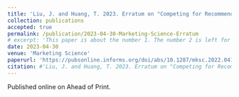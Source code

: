 ```yaml
---
title: 'Liu, J. and Huang, T. 2023. Erratum on "Competing for Recommendations" Model by Zhou and Zou (2023).'
collection: publications
accepted: true
permalink: /publication/2023-04-30-Marketing-Science-Erratum
# excerpt: 'This paper is about the number 1. The number 2 is left for future work.'
date: 2023-04-30
venue: 'Marketing Science'
paperurl: 'https://pubsonline.informs.org/doi/abs/10.1287/mksc.2022.0410'
citation: #'Liu, J. and Huang, T. 2023. Erratum on "Competing for Recommendations" Model by Zhou and Zou (2023). Marketing Science.'
---
```

Published online on Ahead of Print. 